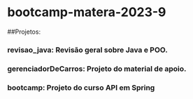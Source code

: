 # bootcamp-matera-2023-9

##Projetos:
### revisao_java: Revisão geral sobre Java e POO.
### gerenciadorDeCarros: Projeto do material de apoio.
### bootcamp: Projeto do curso API em Spring

